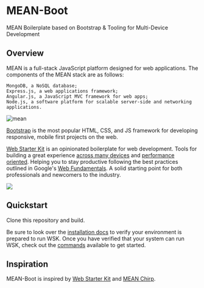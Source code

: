 # MEAN-Boot
MEAN Boilerplate based on Bootstrap &amp; Tooling for Multi-Device Development

## Overview

MEAN is a full-stack JavaScript platform designed for web applications. The components of the MEAN stack are as follows:

    MongoDB, a NoSQL database;
    Express.js, a web applications framework;
    Angular.js, a JavaScript MVC framework for web apps;
    Node.js, a software platform for scalable server-side and networking applications.

![mean](http://i.imgur.com/7j43Fzf.jpg)

[Bootstrap](http://getbootstrap.com/) is the most popular HTML, CSS, and JS framework for developing responsive, mobile first projects on the web.

[Web Starter Kit](https://developers.google.com/web/starter-kit) is an opinionated boilerplate for web development. Tools for building a great experience [across many devices](https://google.github.io/web-starter-kit/hello-world/) and [performance oriented](#web-performance). Helping you to stay productive following the best practices outlined in Google's [Web Fundamentals](https://developers.google.com/web/fundamentals). A solid starting point for both professionals and newcomers to the industry.

[![](https://cloud.githubusercontent.com/assets/170270/3343033/ceee251e-f899-11e3-9dd9-e313cf2522ec.png)](https://developers.google.com/web/starter-kit/ 'Features')

## Quickstart

Clone this repository and build.

Be sure to look over the [installation docs](docs/install.md) to verify your environment is prepared to run WSK.
Once you have verified that your system can run WSK, check out the [commands](docs/commands.md) available to get started.

## Inspiration

MEAN-Boot is inspired by [Web Starter Kit](https://github.com/google/web-starter-kit) and [MEAN Chirp](https://github.com/hwz/chirp).

